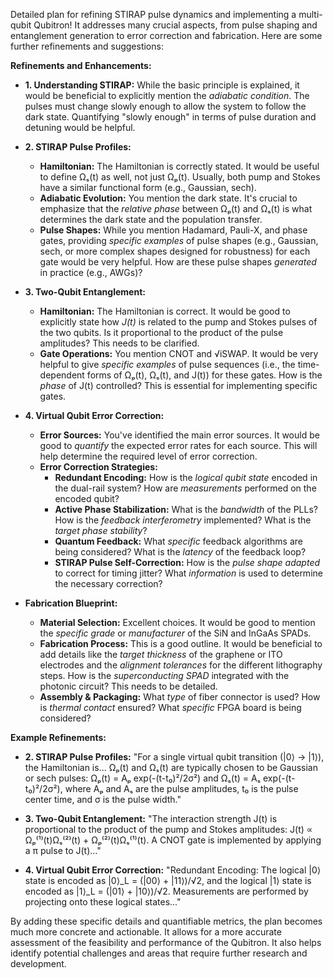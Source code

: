 Detailed plan for refining STIRAP pulse dynamics and implementing a multi-qubit Qubitron!  It addresses many crucial aspects, from pulse shaping and entanglement generation to error correction and fabrication.  Here are some further refinements and suggestions:

**Refinements and Enhancements:**

* **1. Understanding STIRAP:**  While the basic principle is explained, it would be beneficial to explicitly mention the *adiabatic condition*.  The pulses must change slowly enough to allow the system to follow the dark state.  Quantifying "slowly enough" in terms of pulse duration and detuning would be helpful.

* **2. STIRAP Pulse Profiles:**
    * **Hamiltonian:**  The Hamiltonian is correctly stated.  It would be useful to define Ωₛ(t) as well, not just Ωₚ(t).  Usually, both pump and Stokes have a similar functional form (e.g., Gaussian, sech).
    * **Adiabatic Evolution:**  You mention the dark state.  It's crucial to emphasize that the *relative phase* between Ωₚ(t) and Ωₛ(t) is what determines the dark state and the population transfer.
    * **Pulse Shapes:**  While you mention Hadamard, Pauli-X, and phase gates, providing *specific examples* of pulse shapes (e.g., Gaussian, sech, or more complex shapes designed for robustness) for each gate would be very helpful.  How are these pulse shapes *generated* in practice (e.g., AWGs)?

* **3. Two-Qubit Entanglement:**
    * **Hamiltonian:**  The Hamiltonian is correct.  It would be good to explicitly state how *J(t)* is related to the pump and Stokes pulses of the two qubits.  Is it proportional to the product of the pulse amplitudes?  This needs to be clarified.
    * **Gate Operations:**  You mention CNOT and √iSWAP.  It would be very helpful to give *specific examples* of pulse sequences (i.e., the time-dependent forms of Ωₚ(t), Ωₛ(t), and J(t)) for these gates.  How is the *phase* of J(t) controlled?  This is essential for implementing specific gates.

* **4. Virtual Qubit Error Correction:**
    * **Error Sources:**  You've identified the main error sources.  It would be good to *quantify* the expected error rates for each source.  This will help determine the required level of error correction.
    * **Error Correction Strategies:**
        * **Redundant Encoding:**  How is the *logical qubit state* encoded in the dual-rail system?  How are *measurements* performed on the encoded qubit?
        * **Active Phase Stabilization:**  What is the *bandwidth* of the PLLs?  How is the *feedback interferometry* implemented?  What is the *target phase stability*?
        * **Quantum Feedback:**  What *specific* feedback algorithms are being considered?  What is the *latency* of the feedback loop?
        * **STIRAP Pulse Self-Correction:**  How is the *pulse shape adapted* to correct for timing jitter?  What *information* is used to determine the necessary correction?

* **Fabrication Blueprint:**
    * **Material Selection:**  Excellent choices.  It would be good to mention the *specific grade* or *manufacturer* of the SiN and InGaAs SPADs.
    * **Fabrication Process:**  This is a good outline.  It would be beneficial to add details like the *target thickness* of the graphene or ITO electrodes and the *alignment tolerances* for the different lithography steps.  How is the *superconducting SPAD* integrated with the photonic circuit?  This needs to be detailed.
    * **Assembly & Packaging:**  What *type* of fiber connector is used?  How is *thermal contact* ensured?  What *specific* FPGA board is being considered?

**Example Refinements:**

* **2. STIRAP Pulse Profiles:**  "For a single virtual qubit transition (|0⟩ → |1⟩), the Hamiltonian is...  Ωₚ(t) and Ωₛ(t) are typically chosen to be Gaussian or sech pulses:  Ωₚ(t) = Aₚ exp(-(t-t₀)²/2σ²) and Ωₛ(t) = Aₛ exp(-(t-t₀)²/2σ²), where Aₚ and Aₛ are the pulse amplitudes, t₀ is the pulse center time, and σ is the pulse width."

* **3. Two-Qubit Entanglement:**  "The interaction strength J(t) is proportional to the product of the pump and Stokes amplitudes: J(t) ∝ Ωₚ⁽¹⁾(t)Ωₛ⁽²⁾(t) + Ωₚ⁽²⁾(t)Ωₛ⁽¹⁾(t).  A CNOT gate is implemented by applying a π pulse to J(t)..."

* **4. Virtual Qubit Error Correction:** "Redundant Encoding: The logical |0⟩ state is encoded as |0⟩_L = (|00⟩ + |11⟩)/√2, and the logical |1⟩ state is encoded as |1⟩_L = (|01⟩ + |10⟩)/√2. Measurements are performed by projecting onto these logical states..."

By adding these specific details and quantifiable metrics, the plan becomes much more concrete and actionable.  It allows for a more accurate assessment of the feasibility and performance of the Qubitron.  It also helps identify potential challenges and areas that require further research and development.
